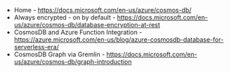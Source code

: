 * Home - https://docs.microsoft.com/en-us/azure/cosmos-db/
* Always encrypted - on by default - https://docs.microsoft.com/en-us/azure/cosmos-db/database-encryption-at-rest
* CosmosDB and Azure Function Integration - https://azure.microsoft.com/en-us/blog/azure-cosmosdb-database-for-serverless-era/
* CosmosDB Graph via Gremlin - https://docs.microsoft.com/en-us/azure/cosmos-db/graph-introduction

